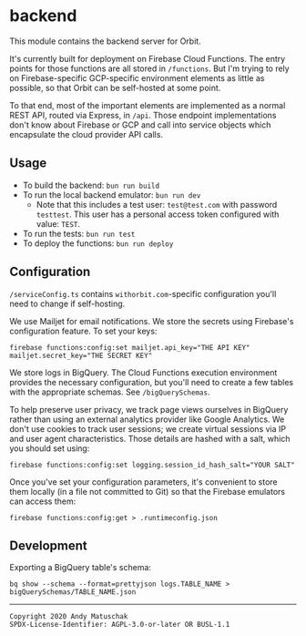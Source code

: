 # backend

This module contains the backend server for Orbit.

It's currently built for deployment on Firebase Cloud Functions. The entry points for those functions are all stored in `/functions`. But I'm trying to rely on Firebase-specific GCP-specific environment elements as little as possible, so that Orbit can be self-hosted at some point.

To that end, most of the important elements are implemented as a normal REST API, routed via Express, in `/api`. Those endpoint implementations don't know about Firebase or GCP and call into service objects which encapsulate the cloud provider API calls.

## Usage

* To build the backend: `bun run build`
* To run the local backend emulator: `bun run dev`
  * Note that this includes a test user: `test@test.com` with password `testtest`. This user has a personal access token configured with value: `TEST`.
* To run the tests: `bun run test`
* To deploy the functions: `bun run deploy`

## Configuration

`/serviceConfig.ts` contains `withorbit.com`-specific configuration you'll need to change if self-hosting.

We use Mailjet for email notifications. We store the secrets using Firebase's configuration feature. To set your keys:

```
firebase functions:config:set mailjet.api_key="THE API KEY" mailjet.secret_key="THE SECRET KEY"
```

We store logs in BigQuery. The Cloud Functions execution environment provides the necessary configuration, but you'll need to create a few tables with the appropriate schemas. See `/bigQuerySchemas`.

To help preserve user privacy, we track page views ourselves in BigQuery rather than using an external analytics provider like Google Analytics. We don't use cookies to track user sessions; we create virtual sessions via IP and user agent characteristics. Those details are hashed with a salt, which you should set using:

```
firebase functions:config:set logging.session_id_hash_salt="YOUR SALT"
```

Once you've set your configuration parameters, it's convenient to store them locally (in a file not committed to Git) so that the Firebase emulators can access them:

```
firebase functions:config:get > .runtimeconfig.json
```

## Development

Exporting a BigQuery table's schema:
```
bq show --schema --format=prettyjson logs.TABLE_NAME > bigQuerySchemas/TABLE_NAME.json
```

---

```
Copyright 2020 Andy Matuschak
SPDX-License-Identifier: AGPL-3.0-or-later OR BUSL-1.1
```
